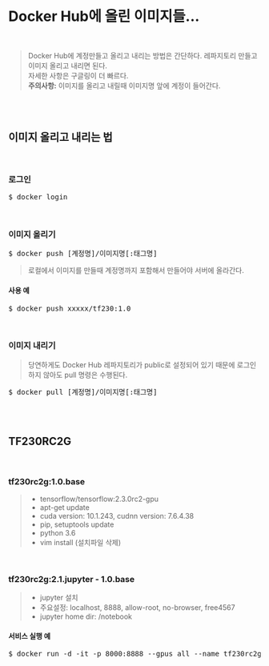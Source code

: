 # Docker Hub에 올린 이미지들...

</br>

> Docker Hub에 계정만들고 올리고 내리는 방법은 간단하다. 레파지토리 만들고 이미지 올리고 내리면 된다.</br>
> 자세한 사항은 구글링이 더 빠르다.</br>
> **주의사항:** 이미지를 올리고 내릴때 이미지명 앞에 계정이 들어간다.

</br></br>

## 이미지 올리고 내리는 법

</br>

### 로그인
<pre>$ docker login</pre>
</br>

### 이미지 올리기
<pre>$ docker push [계정명]/이미지명[:태그명]</pre>
> 로컬에서 이미지를 만들때 계정명까지 포함해서 만들어야 서버에 올라간다.
#### 사용 예
<pre>$ docker push xxxxx/tf230:1.0</pre>
</br>

### 이미지 내리기
> 당연하게도 Docker Hub 레파지토리가 public로 설정되어 있기 때문에 로그인 하지 않아도 pull 명령은 수행된다.
<pre>$ docker pull [계정명]/이미지명[:태그명]</pre>

</br></br>

## TF230RC2G
</br>

### tf230rc2g:1.0.base
> - tensorflow/tensorflow:2.3.0rc2-gpu
> - apt-get update
> - cuda version: 10.1.243, cudnn version: 7.6.4.38
> - pip, setuptools update
> - python 3.6
> - vim install (설치파일 삭제)

</br>

### tf230rc2g:2.1.jupyter - 1.0.base
> - jupyter 설치
> - 주요설정: localhost, 8888, allow-root, no-browser, free4567
> - jupyter home dir: /notebook

#### 서비스 실행 예
<pre>$ docker run -d -it -p 8000:8888 --gpus all --name tf230rc2g qfreeman/tf230rc2g:2.1.jupyter jupyter notebook</pre>
